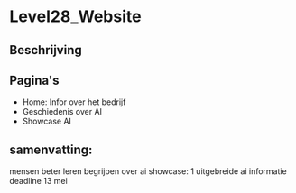 # Level28_Website

## Beschrijving  

## Pagina's
* Home: Infor over het bedrijf
* Geschiedenis over AI
* Showcase AI

## samenvatting:
mensen beter leren begrijpen over ai
showcase: 1 uitgebreide ai informatie
deadline 13 mei
